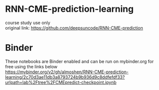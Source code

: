 # RNN-CME-prediction-learning
course study use only
</br>original link: https://github.com/deepsuncode/RNN-CME-prediction
# Binder
These notebooks are Binder enabled and can be run on mybinder.org for free using the links below</br>
https://mybinder.org/v2/gh/almoshen/RNN-CME-prediction-learning/2c70d3ae11db3a8793724b9b936d9c8ddfefdf33?urlpath=lab%2Ftree%2FCMEpredict-checkpoint.ipynb

